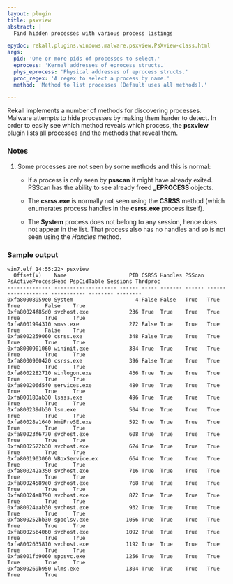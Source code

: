 ```yaml
---
layout: plugin
title: psxview
abstract: |
  Find hidden processes with various process listings

epydoc: rekall.plugins.windows.malware.psxview.PsXview-class.html
args:
  pid: 'One or more pids of processes to select.'
  eprocess: 'Kernel addresses of eprocess structs.'
  phys_eprocess: 'Physical addresses of eprocess structs.'
  proc_regex: 'A regex to select a process by name.'
  method: 'Method to list processes (Default uses all methods).'

---
```


Rekall implements a number of methods for discovering processes. Malware
attempts to hide processes by making them harder to detect. In order to easily
see which method reveals which process, the **psxview** plugin lists all
processes and the methods that reveal them.

### Notes

1. Some processes are not seen by some methods and this is normal:

   * If a process is only seen by **psscan** it might have already
     exited. PSScan has the ability to see already freed **_EPROCESS** objects.

   * The **csrss.exe** is normally not seen using the **CSRSS** method (which
     enumerates process handles in the **csrss.exe** process itself).

   * The **System** process does not belong to any session, hence does not
     appear in the list. That process also has no handles and so is not seen
     using the *Handles* method.

### Sample output

```
win7.elf 14:55:22> psxview
  Offset(V)    Name                    PID CSRSS Handles PSScan PsActiveProcessHead PspCidTable Sessions Thrdproc
-------------- -------------------- ------ ----- ------- ------ ------------------- ----------- -------- --------
0xfa80008959e0 System                    4 False False   True   True                True        False    True
0xfa80024f85d0 svchost.exe             236 True  True    True   True                True        True     True
0xfa8001994310 smss.exe                272 False True    True   True                True        False    True
0xfa8002259060 csrss.exe               348 False True    True   True                True        True     True
0xfa8000901060 wininit.exe             384 True  True    True   True                True        True     True
0xfa8000900420 csrss.exe               396 False True    True   True                True        True     True
0xfa8002282710 winlogon.exe            436 True  True    True   True                True        True     True
0xfa800206d5f0 services.exe            480 True  True    True   True                True        True     True
0xfa800183ab30 lsass.exe               496 True  True    True   True                True        True     True
0xfa800239db30 lsm.exe                 504 True  True    True   True                True        True     True
0xfa80028a1640 WmiPrvSE.exe            592 True  True    True   True                True        True     True
0xfa80023f6770 svchost.exe             608 True  True    True   True                True        True     True
0xfa8002522b30 svchost.exe             624 True  True    True   True                True        True     True
0xfa8001903060 VBoxService.ex          664 True  True    True   True                True        True     True
0xfa800242a350 svchost.exe             716 True  True    True   True                True        True     True
0xfa80024589e0 svchost.exe             768 True  True    True   True                True        True     True
0xfa80024a8790 svchost.exe             872 True  True    True   True                True        True     True
0xfa80024aab30 svchost.exe             932 True  True    True   True                True        True     True
0xfa800252bb30 spoolsv.exe            1056 True  True    True   True                True        True     True
0xfa80025b4060 svchost.exe            1092 True  True    True   True                True        True     True
0xfa8002635810 svchost.exe            1192 True  True    True   True                True        True     True
0xfa8001fd9060 sppsvc.exe             1256 True  True    True   True                True        True     True
0xfa800269b950 wlms.exe               1304 True  True    True   True                True        True
```
